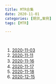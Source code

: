 ```yaml
---
title: MTR合集
date: 2020-11-01
categories: [期货,案例]
tags: [MTR]

---
```


<br/>

1. [2020-11-03](https://zero2hero.fun/posts/20201103Tue%E5%A4%8D%E7%9B%98/#5-%E6%A0%87%E5%87%86%E7%9A%84mtr)
2. [2020-11-11](https://zero2hero.fun/posts/20201111Wed/#3-%E6%A0%87%E5%87%86%E7%9A%84mtr)
3. [2020-11-16](https://zero2hero.fun/posts/20201116%E5%A4%8D%E7%9B%98/#5-%E6%A0%87%E5%87%86%E7%9A%84mtr2%E8%85%BFpb%E5%90%8E%E7%9A%84%E5%9B%9E%E6%B5%8B%E6%B2%A1%E6%9C%89%E7%AA%81%E7%A0%B4%E5%89%8D%E9%AB%98)　　
4. [2020-11-17](https://zero2hero.fun/posts/20201117%E5%A4%8D%E7%9B%98/#6-%E6%A0%87%E5%87%86%E7%9A%84mtr)
5. [2020-11-18](https://zero2hero.fun/posts/20201118%E5%A4%8D%E7%9B%98/#2-%E5%BC%80%E7%9B%981%E4%B8%AA%E5%8D%8A%E5%B0%8F%E6%97%B6%E5%90%8E%E9%9C%80%E5%AF%B9%E5%BD%93%E5%A4%A9%E8%B6%8B%E5%8A%BF%E7%B1%BB%E5%9E%8B%E6%9C%89%E6%B8%85%E9%86%92%E8%AE%A4%E8%AF%86)
6. [2020-12-15](https://zero2hero.fun/posts/20201215Tue/#1-%E6%A0%87%E5%87%86%E7%9A%84mtr)

